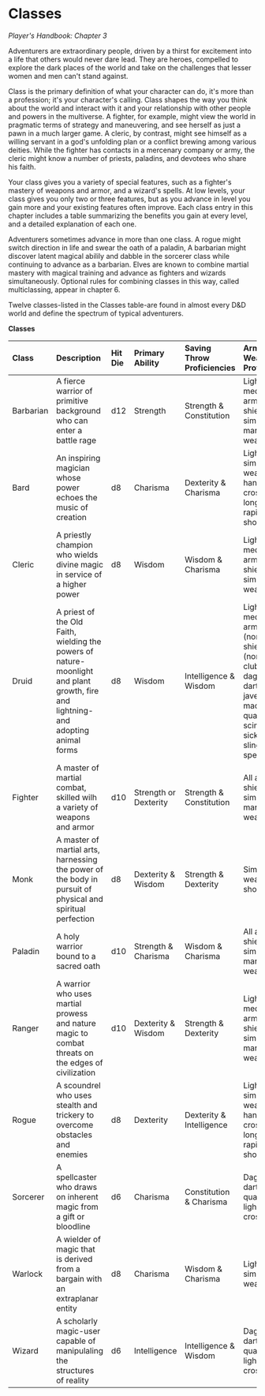 # Classes

*Player's Handbook: Chapter 3*

Adventurers are extraordinary people, driven by a thirst for excitement into a life that others would never dare lead. They are heroes, compelled to explore the dark places of the world and take on the challenges that lesser women and men can't stand against.

Class is the primary definition of what your character can do, it's more than a profession; it's your character's calling. Class shapes the way you think about the world and interact with it and your relationship with other people and powers in the multiverse. A fighter, for example, might view the world in pragmatic terms of strategy and maneuvering, and see herself as just a pawn in a much larger game. A cleric, by contrast, might see himself as a willing servant in a god's unfolding plan or a conflict brewing among various deities. While the fighter has contacts in a mercenary company or army, the cleric might know a number of priests, paladins, and devotees who share his faith.

Your class gives you a variety of special features, such as a fighter's mastery of weapons and armor, and a wizard's spells. At low levels, your class gives you only two or three features, but as you advance in level you gain more and your existing features often improve. Each class entry in this chapter includes a table summarizing the benefits you gain at every level, and
a detailed explanation of each one.

Adventurers sometimes advance in more than one class. A rogue might switch direction in life and swear the oath of a paladin, A barbarian might discover latent magical abilily and dabble in the sorcerer class while continuing to advance as a barbarian. Elves are known to combine martial mastery with magical training and advance as fighters and wizards simultaneously. Optional rules for combining classes in this way, called multiclassing, appear in chapter 6.

Twelve classes-listed in the Classes table-are found in almost every D&D world and define the spectrum of typical adventurers.

**Classes**

| Class | Description | Hit Die | Primary Ability | Saving Throw Proficiencies | Armor and Weapon Proficiencies
|:--|:--|:--|:--|:--|:--|
| Barbarian | A fierce warrior of primitive background who can enter a battle rage | d12 | Strength | Strength & Constitution | Light and medium armor, shields, simple and martial weapons
| Bard | An inspiring magician whose power echoes the music of creation | d8 | Charisma | Dexterity & Charisma | Light armor, simple weapons, hand crossbows, longswords, rapiers, shortswords
| Cleric | A priestly champion who wields divine magic in service of a higher power | d8 | Wisdom | Wisdom & Charisma | Light and medium armor, shields, simple weapons
| Druid | A priest of the Old Faith, wielding the powers of nature-moonlight and plant growth, fire and lightning-and adopting animal forms | d8 | Wisdom | Intelligence & Wisdom | Light and medium armor (nonmetal), shields (nonmetal), clubs, daggers, darts, javelins, maces, quarterslaffs, scimitars, sickles, slings, spears
| Fighter | A master of martial combat, skilled wilh a variety of weapons and armor | d10 | Strength or Dexterity | Strength & Constitution | All armor, shields, simple and martial weapons
| Monk | A master of martial arts, harnessing the power of the body in pursuit of physical and spiritual perfection | d8 | Dexterity & Wisdom | Strength & Dexterity | Simple weapons, shortswords
| Paladin | A holy warrior bound to a sacred oath | d10 | Strength & Charisma | Wisdom & Charisma | All armor, shields, simple and martial weapons
| Ranger | A warrior who uses martial prowess and nature magic to combat threats on the edges of civilization | d10 | Dexterity & Wisdom | Strength & Dexterity | Light and medium armor, shields, simple and martial weapons
| Rogue | A scoundrel who uses stealth and trickery to overcome obstacles and enemies | d8 | Dexterity | Dexterity & Intelligence | Light armor, simple weapons, hand crossbows, longswords, rapiers, shortswords
| Sorcerer | A spellcaster who draws on inherent magic from a gift or bloodline | d6 | Charisma | Constitution & Charisma | Daggers, darts, slings, quarterstaffs, light crossbows
| Warlock | A wielder of magic that is derived from a bargain with an extraplanar entity | d8 | Charisma | Wisdom & Charisma | Light armor, simple weapons
| Wizard | A scholarly magic-user capable of manipulaling the structures of reality | d6 | Intelligence | Intelligence & Wisdom | Daggers, darts, slings, quarterstaffs, light crossbows
